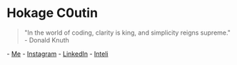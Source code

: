# Hokage C0utin

  <blockquote>
  <p>"In the world of coding, clarity is king, and simplicity reigns supreme." - Donald Knuth</p>
  </blockquote>
 
<div>
- <a href="https://c0utin.github.io/coutin-me/">Me</a>
- <a href="https://instagram.com/rcoutin">Instagram</a>
- <a href="https://www.linkedin.com/in/rafael-coutinho2004">LinkedIn</a>
- <a href="https://www.inteli.edu.br/">Inteli</a>
</div>
